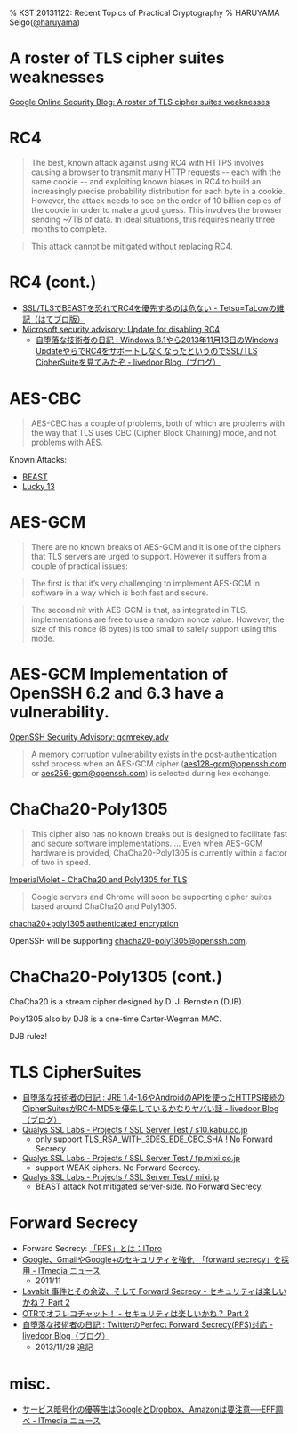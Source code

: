 % KST 20131122: Recent Topics of Practical Cryptography
% HARUYAMA Seigo([@haruyama](https://twitter.com/haruyama))

# A roster of TLS cipher suites weaknesses

[Google Online Security Blog: A roster of TLS cipher suites weaknesses](http://googleonlinesecurity.blogspot.jp/2013/11/a-roster-of-tls-cipher-suites-weaknesses.html)

# RC4

> The best, known attack against using RC4 with HTTPS involves causing a browser to transmit many HTTP requests -- each with the same cookie -- and exploiting known biases in RC4 to build an increasingly precise probability distribution for each byte in a cookie. However, the attack needs to see on the order of 10 billion copies of the cookie in order to make a good guess. This involves the browser sending ~7TB of data. In ideal situations, this requires nearly three months to complete.

> This attack cannot be mitigated without replacing RC4.

# RC4 (cont.)

* [SSL/TLSでBEASTを恐れてRC4を優先するのは危ない - Tetsu=TaLowの雑記（はてブロ版）](http://tetsutalow.hateblo.jp/entry/2013/04/02/053927)
* [Microsoft security advisory: Update for disabling RC4](http://support.microsoft.com/kb/2868725)
    * [自堕落な技術者の日記 : Windows 8.1やら2013年11月13日のWindows UpdateやらでRC4をサポートしなくなったというのでSSL/TLS CipherSuiteを見てみたぞ - livedoor Blog（ブログ）](http://blog.livedoor.jp/k_urushima/archives/1727733.html)

# AES-CBC

> AES-CBC has a couple of problems, both of which are problems with the way that TLS uses CBC (Cipher Block Chaining) mode, and not problems with AES.

Known Attacks:

* [BEAST](http://vnhacker.blogspot.jp/2011/09/beast.html)
* [Lucky 13](http://www.isg.rhul.ac.uk/tls/Lucky13.html)

# AES-GCM 

> There are no known breaks of AES-GCM and it is one of the ciphers that TLS servers are urged to support. However it suffers from a couple of practical issues:

> The first is that it’s very challenging to implement AES-GCM in software in a way which is both fast and secure.

> The second nit with AES-GCM is that, as integrated in TLS, implementations are free to use a random nonce value. However, the size of this nonce (8 bytes) is too small to safely support using this mode.

# AES-GCM Implementation of OpenSSH 6.2 and 6.3 have a vulnerability.

[OpenSSH Security Advisory: gcmrekey.adv](http://openssh.org/txt/gcmrekey.adv)

> A memory corruption vulnerability exists in the post-authentication sshd process when an AES-GCM cipher (aes128-gcm@openssh.com or aes256-gcm@openssh.com) is selected during kex exchange. 

# ChaCha20-Poly1305

> This cipher also has no known breaks but is designed to facilitate fast and secure software implementations. ... Even when AES-GCM hardware is provided, ChaCha20-Poly1305 is currently within a factor of two in speed.

[ImperialViolet - ChaCha20 and Poly1305 for TLS](https://www.imperialviolet.org/2013/10/07/chacha20.html)

>Google servers and Chrome will soon be supporting cipher suites based around ChaCha20 and Poly1305.

[chacha20+poly1305 authenticated encryption](https://lists.mindrot.org/pipermail/openssh-unix-dev/2013-November/031820.html)

OpenSSH will be supporting chacha20-poly1305@openssh.com.

# ChaCha20-Poly1305 (cont.)

ChaCha20 is a stream cipher designed by D. J. Bernstein (DJB).

Poly1305 also by DJB is a one-time Carter-Wegman MAC.

DJB rulez!

# TLS CipherSuites

* [自堕落な技術者の日記 : JRE 1.4-1.6やAndroidのAPIを使ったHTTPS接続のCipherSuitesがRC4-MD5を優先しているかなりヤバい話 - livedoor Blog（ブログ）](http://blog.livedoor.jp/k_urushima/archives/1727793.html)
* [Qualys SSL Labs - Projects / SSL Server Test / s10.kabu.co.jp](https://www.ssllabs.com/ssltest/analyze.html?d=s10.kabu.co.jp)
    * only support TLS_RSA_WITH_3DES_EDE_CBC_SHA ! No Forward Secrecy.
* [Qualys SSL Labs - Projects / SSL Server Test / fp.mixi.co.jp](https://www.ssllabs.com/ssltest/analyze.html?d=fp.mixi.co.jp)
    * support WEAK ciphers. No Forward Secrecy.
* [Qualys SSL Labs - Projects / SSL Server Test / mixi.jp](https://www.ssllabs.com/ssltest/analyze.html?d=mixi.jp)
    * BEAST attack Not mitigated server-side. No Forward Secrecy.

# Forward Secrecy

* Forward Secrecy: [「PFS」とは：ITpro](http://itpro.nikkeibp.co.jp/word/page/10004959/)
* [Google、GmailやGoogle+のセキュリティを強化　「forward secrecy」を採用 - ITmedia ニュース](http://www.itmedia.co.jp/news/articles/1111/24/news031.html)
    * 2011/11
* [Lavabit 事件とその余波、そして Forward Secrecy - セキュリティは楽しいかね？ Part 2](http://negi.hatenablog.com/entry/2013/11/05/093606)
* [OTRでオフレコチャット！ - セキュリティは楽しいかね？ Part 2](http://negi.hatenablog.com/entry/2013/11/09/103401)
* [自堕落な技術者の日記 : TwitterのPerfect Forward Secrecy(PFS)対応 - livedoor Blog（ブログ）](http://blog.livedoor.jp/k_urushima/archives/1728348.html)
    * 2013/11/28 追記

# misc.

* [サービス暗号化の優等生はGoogleとDropbox、Amazonは要注意──EFF調べ - ITmedia ニュース](http://www.itmedia.co.jp/news/articles/1311/21/news093.html)
